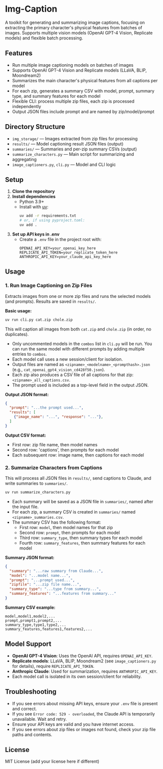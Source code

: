 # Img-Caption

A toolkit for generating and summarizing image captions, focusing on extracting the primary character's physical features from batches of images. Supports multiple vision models (OpenAI GPT-4 Vision, Replicate models) and flexible batch processing.

## Features
- Run multiple image captioning models on batches of images
- Supports OpenAI GPT-4 Vision and Replicate models (LLaVA, BLIP, Moondream2)
- Summarizes the main character's physical features from all captions per model
- For each zip, generates a summary CSV with model, prompt, summary type, and summary features for each model
- Flexible CLI: process multiple zip files, each zip is processed independently
- Output JSON files include prompt and are named by zip/model/prompt

## Directory Structure
- `img_storage/` — Images extracted from zip files for processing
- `results/` — Model captioning result JSON files (output)
- `summaries/` — Summaries and per-zip summary CSVs (output)
- `summarize_characters.py` — Main script for summarizing and aggregating
- `image_captioners.py`, `cli.py` — Model and CLI logic

## Setup
1. **Clone the repository**
2. **Install dependencies**
   - Python 3.9+
   - Install with [uv](https://github.com/astral-sh/uv):
     ```bash
     uv add -r requirements.txt
     # or, if using pyproject.toml:
     uv add .
     ```
3. **Set up API keys in .env**
   - Create a `.env` file in the project root with:
     ```env
     OPENAI_API_KEY=your_openai_key_here
     REPLICATE_API_TOKEN=your_replicate_token_here
     ANTHROPIC_API_KEY=your_claude_api_key_here
     ```

## Usage

### 1. Run Image Captioning on Zip Files
Extracts images from one or more zip files and runs the selected models (and prompts). Results are saved in `results/`.

**Basic usage:**
```bash
uv run cli.py cat.zip chole.zip
```
This will caption all images from both `cat.zip` and `chole.zip` (in order, no duplicates).

- Only uncommented models in the `combos` list in `cli.py` will be run. You can run the same model with different prompts by adding multiple entries to `combos`.
- Each model call uses a new session/client for isolation.
- Output files are named as `<zipname>_<modelname>_<prompthash>.json` (e.g., `cat_openai_gpt4_vision_cd428f50.json`).
- Each zip also produces a CSV file of all captions for that zip: `<zipname>_all_captions.csv`.
- The prompt used is included as a top-level field in the output JSON.

**Output JSON format:**
```json
{
  "prompt": "...the prompt used...",
  "results": [
    {"image_name": "...", "response": "..."},
  ]
}
```

**Output CSV format:**
- First row: zip file name, then model names
- Second row: 'captions', then prompts for each model
- Each subsequent row: image name, then captions for each model

### 2. Summarize Characters from Captions
This will process all JSON files in `results/`, send captions to Claude, and write summaries to `summaries/`.

```bash
uv run summarize_characters.py
```

- Each summary will be saved as a JSON file in `summaries/`, named after the input file.
- For each zip, a summary CSV is created in `summaries/` named `<zipname>_summaries.csv`.
- The summary CSV has the following format:
  - First row: `model`, then model names for that zip
  - Second row: `prompt`, then prompts for each model
  - Third row: `summary_type`, then summary types for each model
  - Fourth row: `summary_features`, then summary features for each model

**Summary JSON format:**
```json
{
  "summary": "...raw summary from Claude...",
  "model": "...model name...",
  "prompt": "...prompt used...",
  "zipfile": "...zip file name...",
  "summary_type": "...type from summary...",
  "summary_features": "...features from summary..."
}
```

**Summary CSV example:**
```
model,model1,model2,...
prompt,prompt1,prompt2,...
summary_type,type1,type2,...
summary_features,features1,features2,...
```

## Model Support
- **OpenAI GPT-4 Vision**: Uses the OpenAI API, requires `OPENAI_API_KEY`.
- **Replicate models**: LLaVA, BLIP, Moondream2 (see `image_captioners.py` for details), require `REPLICATE_API_TOKEN`.
- **Anthropic Claude**: Used for summarization, requires `ANTHROPIC_API_KEY`.
- Each model call is isolated in its own session/client for reliability.

## Troubleshooting
- If you see errors about missing API keys, ensure your `.env` file is present and correct.
- If you see `Error code: 529 - overloaded`, the Claude API is temporarily unavailable. Wait and retry.
- Ensure your API keys are valid and you have internet access.
- If you see errors about zip files or images not found, check your zip file paths and contents.

## License
MIT License (add your license here if different)
